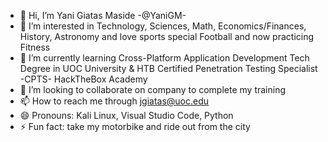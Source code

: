 - 👋 Hi, I’m Yani Giatas Maside -@YaniGM-
- 👀 I’m interested in Technology, Sciences, Math, Economics/Finances, History, Astronomy and love sports special Football and now practicing Fitness
- 🌱 I’m currently learning Cross-Platform Application Development Tech Degree in UOC University & HTB Certified Penetration Testing Specialist -CPTS- HackTheBox Academy 
- 💞️ I’m looking to collaborate on company to complete my training
- 📫 How to reach me through jgiatas@uoc.edu
- 😄 Pronouns: Kali Linux, Visual Studio Code, Python 
- ⚡ Fun fact: take my motorbike and ride out from the city

<!---
YaniGM/YaniGM is a ✨ special ✨ repository because its `README.md` (this file) appears on your GitHub profile.
You can click the Preview link to take a look at your changes.
--->
